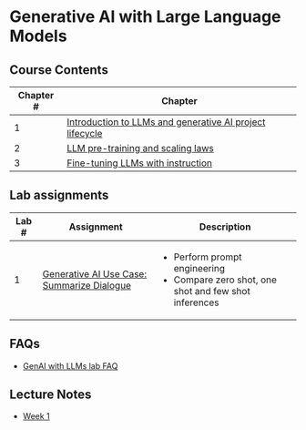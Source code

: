 # Generative AI with Large Language Models

## Course Contents

Chapter # |Chapter|
----------|-------|
1 |[Introduction to LLMs and generative AI project lifecycle](./notes/Chapter_1.md)|
2 | [LLM pre-training and scaling laws](./notes/Chapter_2.md)|
3 | [Fine-tuning LLMs with instruction](./notes/Chapter_3.md)|

## Lab assignments

Lab #|Assignment|Description|
-----|----------|-----------|
1    |[Generative AI Use Case: Summarize Dialogue](./notes/Chapter_1.md#lab-1---generative-ai-use-case-summarize-dialogue)|<ul><li>Perform prompt engineering</li><li>Compare zero shot, one shot and few shot inferences</ul>

## FAQs

- [GenAI with LLMs lab FAQ](https://community.deeplearning.ai/t/genai-with-llms-lab-faq/374869)

## Lecture Notes

- [Week 1](https://community.deeplearning.ai/t/genai-with-llms-lecture-notes/361913)
